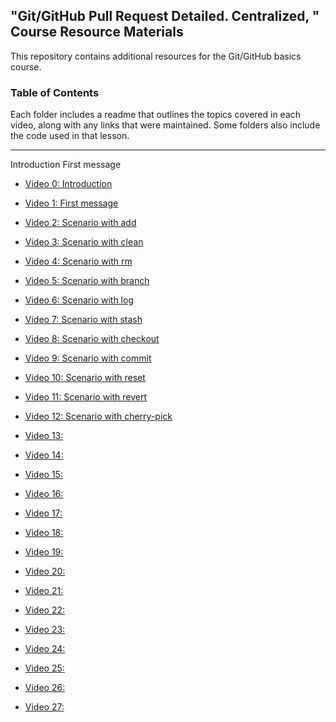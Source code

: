 ## "Git/GitHub Pull Request Detailed. Centralized, " Course Resource Materials



This repository contains additional resources for the Git/GitHub basics course.



### Table of Contents

Each folder includes a readme that outlines the topics covered in each video, along with any links that were maintained. Some folders also include the code used in that lesson.


---

Introduction
First message












- [Video 0: Introduction](./video-01)

- [Video 1: First message](./video-03)

- [Video 2: Scenario with add](./video-04)

- [Video 3: Scenario with clean](./video-05)

- [Video 4: Scenario with rm](./video-06)

- [Video 5: Scenario with branch](./video-07)

- [Video 6: Scenario with log](./video-08)

- [Video 7: Scenario with stash](.//video-09)

- [Video 8: Scenario with checkout](.//video-09)
- [Video 9: Scenario with commit](.//video-09)

- [Video 10: Scenario with reset](./video-12)

- [Video 11: Scenario with revert](./video-13)

- [Video 12: Scenario with cherry-pick](./video-14)



- [Video 13: ](./video-15)



- [Video 14: ](./video-16)
- [Video 15: ](./video-17)

- [Video 16: ](./video-17)
- [Video 17: ](./video-17)
- [Video 18: ](./video-17)
- [Video 19: ](./video-17)
- [Video 20: ](./video-17)
- [Video 21: ](./video-17)
- [Video 22: ](./video-17)

- [Video 23: ](./video-17)
- [Video 24: ](./video-17)
- [Video 25: ](./video-17)
- [Video 26: ](./video-17)
- [Video 27: ](./video-17)
